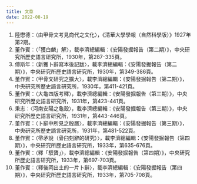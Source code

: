 ```yaml
---
title: 文章
date: 2022-08-19
---
```


1. 陸懋德：〈由甲骨文考見商代之文化〉，《清華大學學報（自然科學版）》1927年第2期。
2. 董作賓：〈「獲白麟」解〉，載李濟總編輯：《安陽發掘報告（第二期）》，中央研究所歷史語言研究所，1930年，第287-335頁。
3. 傅斯年：〈新獲卜辭寫本後記跋〉，載李濟總編輯：《安陽發掘報告（第二期）》，中央研究所歷史語言研究所，1930年，第349-386頁。
4. 董作賓：〈甲骨文研究之擴大〉，載李濟總編輯：《安陽發掘報告（第二期）》，中央研究所歷史語言研究所，1930年，第411-421頁。
5. 董作賓：〈大龜四版考釋〉，載李濟總編輯：《安陽發掘報告（第三期）》，中央研究所歷史語言研究所，1931年，第423-441頁。
6. 秉志：〈河南安陽之龜殼〉，載李濟總編輯：《安陽發掘報告（第三期）》，中央研究所歷史語言研究所，1931年，第443-446頁。
7. 董作賓：〈卜辭中所見之殷曆〉，載李濟總編輯：《安陽發掘報告（第三期）》，中央研究所歷史語言研究所，1931年，第481-522頁。
8. 董作賓：〈帚矛說（骨臼刻辭的研究）〉，載李濟總編輯：《安陽發掘報告（第四期）》，中央研究所歷史語言研究所，1933年，第635-676頁。
9. 董作賓：〈釋「馭贗」〉，載李濟總編輯：《安陽發掘報告（第四期）》，中央研究所歷史語言研究所，1933年，第697-703頁。
10. 董作賓：〈釋後岡出土的一片卜辭〉，載李濟總編輯：《安陽發掘報告（第四期）》，中央研究所歷史語言研究所，1933年，第705-708頁。